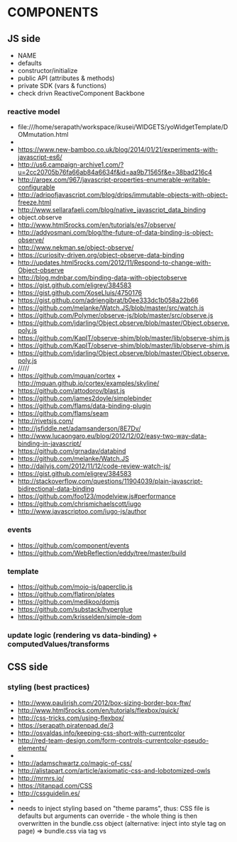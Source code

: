 # COMPONENTS
## JS side
- NAME
- defaults
- constructor/initialize
- public API (attributes & methods)
- private SDK (vars & functions)
- check drivn ReactiveComponent Backbone
### reactive model
  - file:///home/serapath/workspace/ikusei/WIDGETS/yoWidgetTemplate/DOMmutation.html
  -
  - https://www.new-bamboo.co.uk/blog/2014/01/21/experiments-with-javascript-es6/
  - http://us6.campaign-archive1.com/?u=2cc20705b76fa66ab84a6634f&id=aa9b71565f&e=38bad216c4
  - http://arqex.com/967/javascript-properties-enumerable-writable-configurable
  - http://adripofjavascript.com/blog/drips/immutable-objects-with-object-freeze.html
  - http://www.sellarafaeli.com/blog/native_javascript_data_binding
  - object.observe
  - http://www.html5rocks.com/en/tutorials/es7/observe/
  - http://addyosmani.com/blog/the-future-of-data-binding-is-object-observe/
  - http://www.nekman.se/object-observe/
  - https://curiosity-driven.org/object-observe-data-binding
  - http://updates.html5rocks.com/2012/11/Respond-to-change-with-Object-observe
  - http://blog.mdnbar.com/binding-data-with-objectobserve
  - https://gist.github.com/eligrey/384583
  - https://gist.github.com/XoseLluis/4750176
  - https://gist.github.com/adriengibrat/b0ee333dc1b058a22b66
  - https://github.com/melanke/Watch.JS/blob/master/src/watch.js
  - https://github.com/Polymer/observe-js/blob/master/src/observe.js
  - https://github.com/jdarling/Object.observe/blob/master/Object.observe.poly.js
  - https://github.com/KapIT/observe-shim/blob/master/lib/observe-shim.js
  - https://github.com/KapIT/observe-shim/blob/master/lib/observe-shim.js
  - https://github.com/jdarling/Object.observe/blob/master/Object.observe.poly.js
  - /////
  - https://github.com/mquan/cortex + http://mquan.github.io/cortex/examples/skyline/
  - https://github.com/attodorov/blast.js
  - https://github.com/james2doyle/simplebinder
  - https://github.com/flams/data-binding-plugin
  - https://github.com/flams/seam
  - http://rivetsjs.com/
  - http://jsfiddle.net/adamsanderson/8E7Dv/
  - http://www.lucaongaro.eu/blog/2012/12/02/easy-two-way-data-binding-in-javascript/
  - https://github.com/grnadav/databind
  - https://github.com/melanke/Watch.JS
  - http://dailyjs.com/2012/11/12/code-review-watch-js/
  - https://gist.github.com/eligrey/384583
  - http://stackoverflow.com/questions/11904039/plain-javascript-bidirectional-data-binding
  - https://github.com/foo123/modelview.js#performance
  - https://github.com/chrismichaelscott/iugo
  - http://www.javascriptoo.com/iugo-js/author
### events
  - https://github.com/component/events
  - https://github.com/WebReflection/eddy/tree/master/build
### template
  - https://github.com/mojo-js/paperclip.js
  - https://github.com/flatiron/plates
  - https://github.com/medikoo/domjs
  - https://github.com/substack/hyperglue
  - https://github.com/krisselden/simple-dom
### update logic (rendering vs data-binding) + computedValues/transforms
## CSS side
### styling (best practices)
  - http://www.paulirish.com/2012/box-sizing-border-box-ftw/
  - http://www.html5rocks.com/en/tutorials/flexbox/quick/
  - http://css-tricks.com/using-flexbox/
  - https://serapath.piratenpad.de/3
  - http://osvaldas.info/keeping-css-short-with-currentcolor
  - http://red-team-design.com/form-controls-currentcolor-pseudo-elements/
  -
  - http://adamschwartz.co/magic-of-css/
  - http://alistapart.com/article/axiomatic-css-and-lobotomized-owls
  - http://mrmrs.io/
  - https://titanpad.com/CSS
  - http://cssguidelin.es/
  -
  - needs to inject styling based on "theme params", thus: CSS file is defaults
    but arguments can override - the whole thing is then overwritten in the
    bundle.css object (alternative: inject into style tag on page)
    => bundle.css via <link> tag vs <script> injected browserify inlined
    (params for: http://brettjankord.com/projects/style-guide-boilerplate/)
## HTML side
  - [@see componentCSSconventions.md](*)

###############################################################################
###############################################################################
###############################################################################
###############################################################################

# PERFORMANCE
  1. use inline string template, because faster then DOM template
  2. use js events because faster than DOM events + cross browser
  3. use requestAnimationFrame + fastDOM for better performance
  4. think about: http://robertleeplummerjr.github.io/thaw.js/


# DOM
  - DOM ready: https://github.com/dsrdakota/onDomReady
  - DOM interaction:
    - remove node: parent.removeChild(child);
    - ...
  - https://demosthenes.info/blog/949/Merging-Responsive-Page-Elements-with-JavaScript
  - http://ejohn.org/blog/dom-insertadjacenthtml/
  - https://github.com/necolas/dom-insert-html/blob/master/index.js

# USER INTERACTION
  - https://github.com/gajus/orientationchangeend
  - keyboard: https://www.npmjs.com/package/hidstream
  - http://interactjs.io/
  - http://tympanus.net/Development/DragDropInteractions/


# ARIA (Accessibility)
- ???


# POLYFILLING
- querySelector,querySelectorAll https://github.com/barberboy/dom-elements
- http://www.zell-weekeat.com/support-for-older-browsers

# TESTING
  http://substack.net/how_I_write_tests_for_node_and_the_browser
  http://www.macwright.org/2014/03/11/tape-is-cool.html
  http://tomsik.cz/2014/06/28/testing-javascript-using-tape/


# LOGGING
  - https://shellycloud.com/blog/2014/11/five-functions-of-the-console-object-you-didnt-know
  - function x () { } x.displayName = 'function x'; // will make chrome dev tools print 'function x' in stack trace
    => So be creative and maybe even document what a function call is supposed to solve in context of current point in running code
      Adding this information costs bytes on the wire and execution time at runtime
      But every build system should have a way to get rid of these assignments in
      optimized/minified builds just like asserts and other debug-only code, so I
      consider it a non problem

# PRESENTATION (teach others)
- DOCS
  - http://dailyjs.com/2011/01/20/framework-part-47/
  - https://github.com/tj/dox + http://cbou.github.io/markdox/
  - http://documentup.com/
  - https://github.com/jdeal/doctor
  - http://usejsdoc.org/
  - http://smartcomments.github.io/
  - https://github.com/cancerberoSgx/short-jsdoc
  - https://github.com/nevir/groc
- CLI:
  - https://github.com/substack/terminal-menu
- TEACH:
  - https://github.com/substack/adventure
- LIVE STYLEGUIDE
  - http://styleguides.io/
  - `KSS` and `kaleistyleguide` deprecated by their maintainers
  - AWESOME: http://ianfeather.co.uk/a-maintainable-style-guide/
    http://ianfeather.co.uk/images/rizzo-output.jpg
    http://rizzo.lonelyplanet.com/styleguide/ui-components/cards
    http://registry.origami.ft.com/components
- ROADMAP
  - http://touchstonejs.io/
  - https://github.com/jedwatson/touchstonejs

###############################################################################
###############################################################################
###############################################################################
###############################################################################

# INSPIRATION - compare this standards to:
- http://patternlab.io/
- http://demo.patternlab.io/?p=organisms-article-body
- http://bradfrost.com/blog/post/atomic-web-design/
- https://github.com/yyx990803/vue
- http://www.ractivejs.org/
  - http://docs.ractivejs.org/latest/ractive-observe
- https://github.com/component/reactive
- https://github.com/ripplejs/ripple + https://github.com/ripplejs/ripple/wiki/Creating-Plugins
- http://absurdjs.com/#superpowers + http://krasimirtsonev.com/blog/article/ToDoMVC-with-AbsurdJS + http://absurdjs.com/todomvc/
- http://absurdjs.com/pages/api/build-in-components/#get-request-with-parameters
- http://code.tutsplus.com/tutorials/absurdjs-or-why-i-wrote-my-own-css-preprocessor--net-36003

- ////
- http://facebook.github.io/react/
- https://github.com/aurajs/aura + http://aurajs.com/
- https://flightjs.github.io/
-

/////////
# REFINE with
- http://bradfrost.github.io/this-is-responsive/resources.html





////////////////
# CREATE COMPONENT (have in mind + draw inspiration from)
- http://ixdchecklist.com/
- http://responsiveemailpatterns.com/
- http://cssdb.co/

/////
CSS
- decoupling structure from theming


@TODO
- check for html minification, concatenation, etc...
- px2em and other em converters



///////////////


// SSR - FastBoot Feature = pre-render server-side, then continue from there clientside
//
// REACT - Virtual DOM
// EMBER - Routing
// custom components (pioneer: Angular)
// routing (pioneer: Ember)
// fast diffing render (pioneer: React)



# PLATES
[PlatesJS](https://github.com/flatiron/plates)
```
  var partial = '<li class="partial"></li>';
  var base = '<div><h1 class="foo"></h1><ul class="menu"></ul></div>';
  var collection = [{'partial':'test1'},{'partial':'test2'},{'partial':'test3'}];
  var multiPartial = Plates.bind(partial, collection);
  var mapping = Plates.Map();
  mapping.class('menu').append(multiPartial);
  var baseData = { foo: 'bar' };
  console.log(Plates.bind(base, baseData, mapping));
```
riot.route(function(){}) // listens to URL change events
riot.route(string) // navigates to a route


window.location.pathname
vs.
req.path


ISOMORPHIC (is a spectrum) USE CASES:
- Templating
- Routing
- I18n
- Date & currency formatting
- Model Validation
- API interaction
- ...?

polyglot.js?
moment.js?

gains:
=> performance initial page load
=> SEO
=> reduce code duplication
=> run code everywhere


////////////////////////////////////////////
var timer;
function give (msg, val) {
  clearTimeout(timer);
  timer = setTimeout(function () { console.log(msg); }, 0);
  return val;
}
var x = {
  a: {
    b: 5
  }
};

var y = {
  get a() {
    return give('y.a', {
      get b()  { return give('y.a.b', x.a.b); },
      set b(_) { return x.a.b; }
    });
  },
  set a(_) {
    return x.a = _;
  }
};
y.a.b;



var jill = smokesignals.convert({})
  .on('event one', function() { ... })
  .on('event two', function() { ... })
  .emit('event one')
  .once('event three', function() { ... })
  .off ('event one')
  ;




var x = {
  "id": "1",
  "title": "Rails is Omakase",
  "links": {
    "author": "9",
    "comments": [ "5", "12", "17", "20" ]
  }
};

function update (path, oldValue, newValue) {
  console.log('change: ' + path + ' from: ' + oldValue + ' to: ' + newValue);
}
function makeModel(obj) {
    var model = function convert (obj);
    return model;
}

function convert (obj) {
    debugger;
}

var model = makeModel(x);

